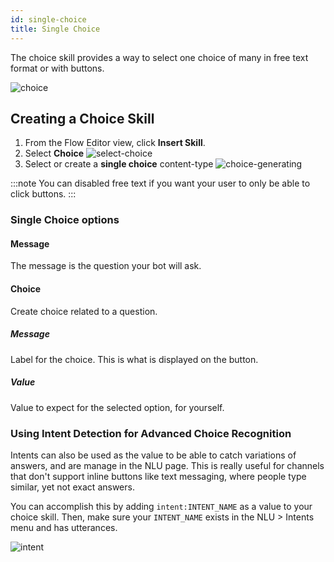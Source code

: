```yaml
---
id: single-choice
title: Single Choice
---
```


The choice skill provides a way to select one choice of many in free text format or with buttons.

![choice](/assets/skills/choice-answer.png)

## Creating a Choice Skill

1. From the Flow Editor view, click **Insert Skill**.
1. Select **Choice**
   ![select-choice](/assets/skills/choice.png)
1. Select or create a **single choice** content-type
   ![choice-generating](/assets/skills/choice-generating.png)

:::note
You can disabled free text if you want your user to only be able to click buttons.
:::

### Single Choice options

#### Message

The message is the question your bot will ask.

#### Choice

Create choice related to a question.

##### Message

Label for the choice. This is what is displayed on the button.

##### Value

Value to expect for the selected option, for yourself.

### Using Intent Detection for Advanced Choice Recognition

Intents can also be used as the value to be able to catch variations of answers, and are manage in the NLU page. This is really useful for channels that don't support inline buttons like text messaging, where people type similar, yet not exact answers. 

You can accomplish this by adding `intent:INTENT_NAME` as a value to your choice skill. Then, make sure your `INTENT_NAME` exists in the NLU > Intents menu and has utterances. 

![intent](/assets/skills/intent.png)
